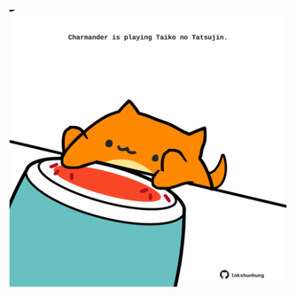 <!-- built at 06/06/2023, 20:01:01 UTC -->
<p align="center">
  <img width="500" height="500" src="./ReadmeImage.svg">
</p>

